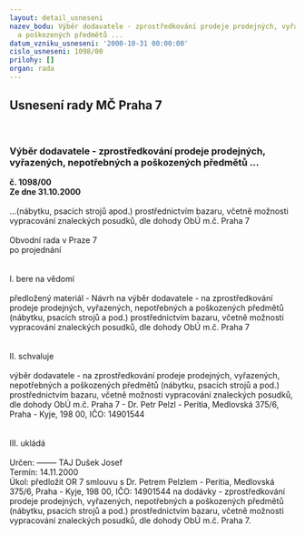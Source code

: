 ```yaml
---
layout: detail_usneseni
nazev_bodu: Výběr dodavatele - zprostředkování prodeje prodejných, vyřazených, nepotřebných
  a poškozených předmětů ...
datum_vzniku_usneseni: '2000-10-31 00:00:00'
cislo_usneseni: 1098/00
prilohy: []
organ: rada
---
```

<div id="ucUsn_pList" class="usn">
	<span><h2>Usnesení rady MČ Praha 7 </h2>
<br></span><div class="standBody">
<span><h3>Výběr dodavatele - zprostředkování prodeje prodejných, vyřazených, nepotřebných a poškozených předmětů ...</h3></span><div class="center">
		<strong>č. 1098/00</strong><br>
	</div>
<div class="center">
		<strong>Ze dne 31.10.2000</strong><br><br>
	</div>...(nábytku, psacích strojů apod.) prostřednictvím bazaru, včetně možnosti vypracování znaleckých posudků, dle dohody ObÚ m.č. Praha 7<br><br>Obvodní rada v Praze 7<br>po projednání<br><br><br>I.	bere na vědomí<br><br> předložený materiál - Návrh na výběr dodavatele - na zprostředkování prodeje prodejných, vyřazených, nepotřebných a poškozených předmětů (nábytku, psacích strojů a pod.) prostřednictvím bazaru, včetně možnosti vypracování znaleckých posudků, dle dohody ObÚ m.č. Praha 7<br><br><br>II.	schvaluje <br><br>výběr dodavatele - na zprostředkování prodeje prodejných, vyřazených, nepotřebných a poškozených předmětů (nábytku, psacích strojů a pod.) prostřednictvím bazaru, včetně možnosti vypracování znaleckých posudků, dle dohody ObÚ m.č. Praha 7 - Dr. Petr Pelzl - Peritia, Medlovská 375/6, Praha  - Kyje, 198 00, IČO: 14901544<br><br><br>III.	ukládá <br><br> Určen:	–––––	TAJ Dušek Josef<br>Termín: 14.11.2000<br>Úkol:	předložit OR 7 smlouvu s Dr. Petrem Pelzlem - Peritia, Medlovská 375/6, Praha - Kyje, 198 00, IČO: 14901544 na dodávky - zprostředkování prodeje prodejných, vyřazených, nepotřebných a poškozených předmětů (nábytku, psacích strojů a pod.) prostřednictvím bazaru, včetně možnosti vypracování znaleckých posudků, dle dohody ObÚ m.č. Praha 7.<br> <br>
</div>
</div>